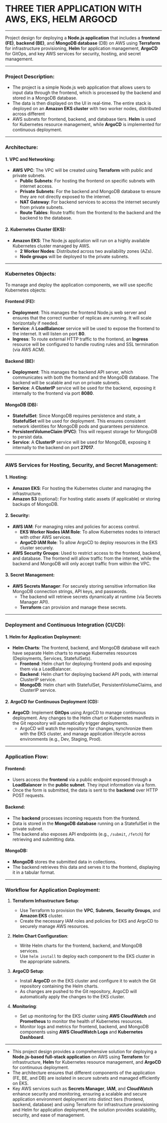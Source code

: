 #          THREE TIER APPLICATION WITH AWS, EKS, HELM ARGOCD     
---

Project design for deploying a **Node.js application** that includes a **frontend (FE)**, **backend (BE)**, and **MongoDB database** (DB) on AWS using **Terraform** 
for infrastructure provisioning, **Helm** for application management, **ArgoCD** for GitOps, and key AWS services for security, hosting, and secret management.

---

### **Project Description**:
- The project is a simple Node.js web application that allows users to input data through the frontend, which is processed by the backend and stored in a MongoDB database. 
- The data is then displayed on the UI in real-time. The entire stack is deployed on an **Amazon EKS cluster** with two worker nodes, distributed across different 
- AWS subnets for frontend, backend, and database tiers. **Helm** is used for Kubernetes resource management, while **ArgoCD** is implemented for continuous deployment.

---

### **Architecture**:

#### **1. VPC and Networking**:
- **AWS VPC**: The VPC will be created using **Terraform** with public and private subnets.
  - **Public Subnets**: For hosting the frontend on specific subnets with internet access.
  - **Private Subnets**: For the backend and MongoDB database to ensure they are not directly exposed to the internet.
  - **NAT Gateway**: For backend services to access the internet securely from private subnets.
  - **Route Tables**: Route traffic from the frontend to the backend and the backend to the database.

#### **2. Kubernetes Cluster (EKS)**:
- **Amazon EKS**: The Node.js application will run on a highly available Kubernetes cluster managed by AWS.
  - **2 Worker Nodes**: Distributed across two availability zones (AZs).
  - **Node groups** will be deployed to the private subnets.

---

### **Kubernetes Objects**:

To manage and deploy the application components, we will use specific Kubernetes objects:

#### **Frontend (FE)**:
- **Deployment**: This manages the frontend Node.js web server and ensures that the correct number of replicas are running. It will scale horizontally if needed.
- **Service**: A **LoadBalancer** service will be used to expose the frontend to the internet. It will listen on port **80**.
- **Ingress**: To route external HTTP traffic to the frontend, an **Ingress** resource will be configured to handle routing rules and SSL termination (via AWS ACM).

#### **Backend (BE)**:
- **Deployment**: This manages the backend API server, which communicates with both the frontend and the MongoDB database. The backend will be scalable and run on private subnets.
- **Service**: A **ClusterIP** service will be used for the backend, exposing it internally to the frontend via port **8080**.

#### **MongoDB (DB)**:
- **StatefulSet**: Since MongoDB requires persistence and state, a **StatefulSet** will be used for deployment. This ensures consistent network identities for MongoDB pods and guarantees persistence.
- **PersistentVolumeClaim (PVC)**: This will request storage for MongoDB to persist data.
- **Service**: A **ClusterIP** service will be used for MongoDB, exposing it internally to the backend on port **27017**.

---

### **AWS Services for Hosting, Security, and Secret Management**:

#### **1. Hosting**:
- **Amazon EKS**: For hosting the Kubernetes cluster and managing the infrastructure.
- **Amazon S3** (optional): For hosting static assets (if applicable) or storing backups of MongoDB.

#### **2. Security**:
- **AWS IAM**: For managing roles and policies for access control.
  - **EKS Worker Nodes IAM Role**: To allow Kubernetes nodes to interact with other AWS services.
  - **ArgoCD IAM Role**: To allow ArgoCD to deploy resources in the EKS cluster securely.
- **AWS Security Groups**: Used to restrict access to the frontend, backend, and database. The frontend will allow traffic from the internet, while the backend and MongoDB will only accept traffic from within the VPC.

#### **3. Secret Management**:
- **AWS Secrets Manager**: For securely storing sensitive information like MongoDB connection strings, API keys, and passwords.
  - The backend will retrieve secrets dynamically at runtime (via Secrets Manager API).
  - **Terraform** can provision and manage these secrets.

---

### **Deployment and Continuous Integration (CI/CD)**:

#### **1. Helm for Application Deployment**:
- **Helm Charts**: The frontend, backend, and MongoDB database will each have separate Helm charts to manage Kubernetes resources (Deployments, Services, StatefulSets).
  - **Frontend**: Helm chart for deploying frontend pods and exposing them via a LoadBalancer.
  - **Backend**: Helm chart for deploying backend API pods, with internal ClusterIP service.
  - **MongoDB**: Helm chart with StatefulSet, PersistentVolumeClaims, and ClusterIP service.

#### **2. ArgoCD for Continuous Deployment (CD)**:
- **ArgoCD**: Implement **GitOps** using ArgoCD to manage continuous deployment. Any changes to the Helm chart or Kubernetes manifests in the Git repository will automatically trigger deployments.
  - ArgoCD will watch the repository for changes, synchronize them with the EKS cluster, and manage application lifecycle across environments (e.g., Dev, Staging, Prod).

---

### **Application Flow**:

#### **Frontend**:
- Users access the **frontend** via a public endpoint exposed through a **LoadBalancer** in the **public subnet**. They input information via a form.
- Once the form is submitted, the data is sent to the **backend** over HTTP POST requests.

#### **Backend**:
- The **backend** processes incoming requests from the frontend.
- Data is stored in the **MongoDB database** running on a StatefulSet in the private subnet.
- The backend also exposes API endpoints (e.g., `/submit`, `/fetch`) for retrieving and submitting data.

#### **MongoDB**:
- **MongoDB** stores the submitted data in collections.
- The backend retrieves this data and serves it to the frontend, displaying it in a tabular format.

---

### **Workflow for Application Deployment**:

1. **Terraform Infrastructure Setup**:
   - Use Terraform to provision the **VPC**, **Subnets**, **Security Groups**, and **Amazon EKS** cluster.
   - Create the necessary IAM roles and policies for EKS and ArgoCD to securely manage AWS resources.

2. **Helm Chart Configuration**:
   - Write Helm charts for the frontend, backend, and MongoDB services.
   - Use `helm install` to deploy each component to the EKS cluster in the appropriate subnets.

3. **ArgoCD Setup**:
   - Install **ArgoCD** on the EKS cluster and configure it to watch the Git repository containing the Helm charts.
   - As changes are pushed to the Git repository, ArgoCD will automatically apply the changes to the EKS cluster.

4. **Monitoring**:
   - Set up monitoring for the EKS cluster using **AWS CloudWatch** and **Prometheus** to monitor the health of Kubernetes resources.
   - Monitor logs and metrics for frontend, backend, and MongoDB components using **AWS CloudWatch Logs** and **Kubernetes Dashboard**.

---

- This project design provides a comprehensive solution for deploying a **Node.js-based full-stack application** on AWS using **Terraform** for infrastructure, **Helm** for Kubernetes resource management, and **ArgoCD** for continuous deployment.
- The architecture ensures that different components of the application (FE, BE, and DB) are isolated in secure subnets and managed efficiently on EKS.
- Key AWS services such as **Secrets Manager**, **IAM**, and **CloudWatch** enhance security and monitoring, ensuring a scalable and secure application environment deployment into distinct tiers (frontend, backend, database) and using Terraform for infrastructure provisioning and Helm for application deployment, the solution provides scalability, security, and ease of management.
